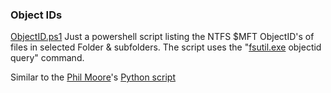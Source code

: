  ### Object IDs ###
 
[ObjectID.ps1]() Just a powershell script listing the NTFS $MFT ObjectID's of files in selected Folder & subfolders. 
The script uses the "[fsutil.exe](https://docs.microsoft.com/en-us/windows-server/administration/windows-commands/fsutil) objectid query" command.

Similar to the [Phil Moore](https://github.com/randomaccess3)'s [Python script](https://github.com/randomaccess3/SundayFunday/blob/master/ListObjectIDs/allObjectIDs.py)
